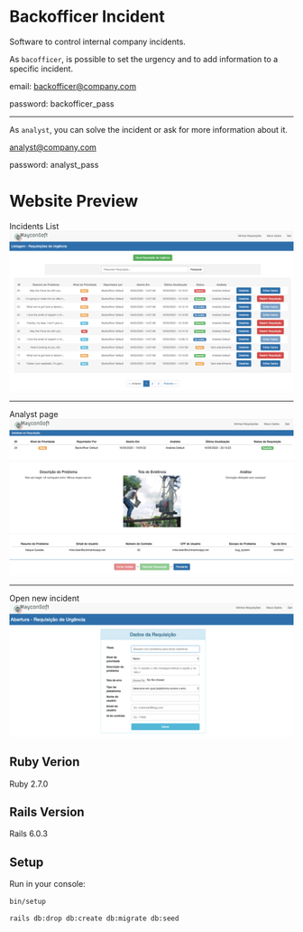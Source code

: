 # Backofficer Incident
Software to control internal company incidents.

As `bacofficer`, is possible to set the urgency and to add information to a specific incident.

email: backofficer@company.com

password: backofficer_pass
- - - - -
As `analyst`, you can solve the incident or ask for more information about it.

analyst@company.com

password: analyst_pass

# Website Preview
Incidents List
![](app/assets/images/readme/incident_list.png)

- - - - -

Analyst page
![](app/assets/images/readme/analyst_page.png)

- - - - -

Open new incident
![](app/assets/images/readme/new_incident.png)


## Ruby Verion
Ruby 2.7.0

## Rails Version
Rails 6.0.3

## Setup
Run in your console:
```
bin/setup
```
```
rails db:drop db:create db:migrate db:seed
```
